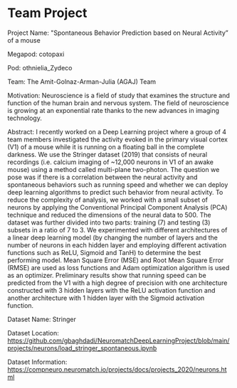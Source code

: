 # Team Project 

Project Name: "Spontaneous Behavior Prediction based on Neural Activity” of a mouse
 
Megapod: cotopaxi

Pod: othnielia_Zydeco

Team: The Amit-Golnaz-Arman-Julia (AGAJ) Team 

Motivation: Neuroscience is a field of study that examines the structure and function of the human brain and nervous system. The field of neuroscience is growing at an exponential rate thanks to the new advances in imaging technology.

Abstract: I recently worked on a Deep Learning project where a group of 4 team members investigated the activity evoked in the primary visual cortex (V1) of a mouse while it is running on a floating ball in the complete darkness. We use the Stringer dataset (2019) that consists of neural recordings (i.e. calcium imaging of ~12,000 neurons in V1 of an awake mouse) using a method called multi-plane two-photon. The question we pose was if there is a correlation between the neural activity and spontaneous behaviors such as running speed and whether we can deploy deep learning algorithms to predict such behavior from neural activity. To reduce the complexity of analysis, we worked with a small subset of neurons by applying the Conventional Principal Component Analysis (PCA) technique and reduced the dimensions of the neural data to 500. The dataset was further divided into two parts: training (7) and testing (3) subsets in a ratio of 7 to 3. We experimented with different architectures of a linear deep learning model (by changing the number of layers and the number of neurons in each hidden layer and employing different activation functions such as ReLU, Sigmoid and TanH) to determine the best performing model. Mean Square Error (MSE) and Root Mean Square Error (RMSE) are used as loss functions and Adam optimization algorithm is used as an optimizer. Preliminary results show that running speed can be predicted from the V1 with a high degree of precision with one architecture constructed with 3 hidden layers with the ReLU activation function and another architecture with 1 hidden layer with the Sigmoid activation function. 

Dataset Name: Stringer

Dataset Location: https://github.com/gbaghdadi/NeuromatchDeepLearningProject/blob/main/projects/neurons/load_stringer_spontaneous.ipynb

Dataset Information: https://compneuro.neuromatch.io/projects/docs/projects_2020/neurons.html

